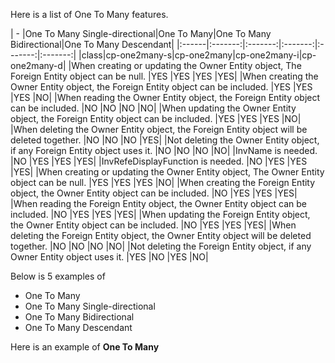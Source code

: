 Here is a list of One To Many features.


| - |One To Many Single-directional|One To Many|One To Many Bidirectional|One To Many Descendant|
|:------|:-------:|:-------:|:-------:|:-------:|:-------:|
|class|cp-one2many-s|cp-one2many|cp-one2many-i|cp-one2many-d|
|When creating or updating the Owner Entity object, The Foreign Entity object can be null.	|YES	|YES	|YES	|YES|
|When creating the Owner Entity object, the Foreign Entity object can be included.	|YES	|YES	|YES	|NO|
|When reading the Owner Entity object, the Foreign Entity object can be included.	|NO	|NO	|NO	|NO|
|When updating the Owner Entity object, the Foreign Entity object can be included.	|YES	|YES	|YES	|NO|
|When deleting the Owner Entity object, the Foreign Entity object will be deleted together.	|NO	|NO	|NO	|YES|
|Not deleting the Owner Entity object, if any Foreign Entity object uses it.	|NO	|NO	|NO	|NO|
|InvName is needed.	|NO	|YES	|YES	|YES|
|InvRefeDisplayFunction is needed.	|NO	|YES	|YES	|YES|
|When creating or updating the Owner Entity object, The Owner Entity object can be null.	|YES	|YES	|YES	|NO|
|When creating the Foreign Entity object, the Owner Entity object can be included.	|NO	|YES	|YES	|YES|
|When reading the Foreign Entity object, the Owner Entity object can be included.	|NO	|YES	|YES	|YES|
|When updating the Foreign Entity object, the Owner Entity object can be included.	|NO	|YES	|YES	|YES|
|When deleting the Foreign Entity object, the Owner Entity object will be deleted together.	|NO	|NO	|NO	|NO|
|Not deleting the Foreign Entity object, if any Owner Entity object uses it.	|YES	|NO	|YES	|NO|


Below is 5 examples of 
* One To Many 
* One To Many Single-directional
* One To Many Bidirectional 
* One To Many Descendant

Here is an example of __One To Many__